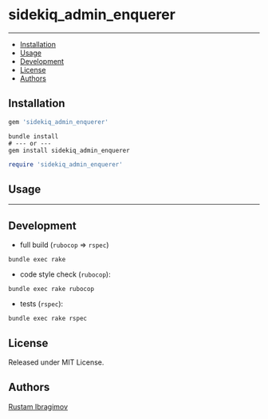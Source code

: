 # sidekiq_admin_enquerer

---

- [Installation](#installation)
- [Usage](#usage)
- [Development](#development)
- [License](#license)
- [Authors](#authors)

## Installation

```ruby
gem 'sidekiq_admin_enquerer'
```

```shell
bundle install
# --- or ---
gem install sidekiq_admin_enquerer
```

```ruby
require 'sidekiq_admin_enquerer'
```

## Usage

---

## Development

- full build (`rubocop` => `rspec`)

```shell
bundle exec rake
```

- code style check (`rubocop`):

```shell
bundle exec rake rubocop
```

- tests (`rspec`):

```shell
bundle exec rake rspec
```

## License

Released under MIT License.

## Authors

[Rustam Ibragimov](https://github.com/0exp)
